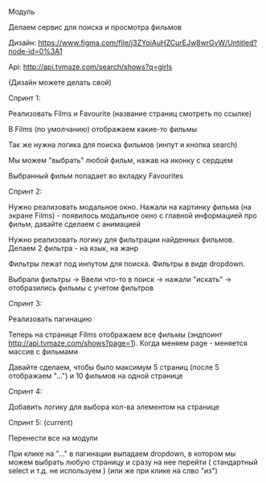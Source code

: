 Модуль

Делаем сервис для поиска и просмотра фильмов

Дизайн: https://www.figma.com/file/j3ZYqiAuHZCurEJw8wrGvW/Untitled?node-id=0%3A1

Api: http://api.tvmaze.com/search/shows?q=girls



(Дизайн можете делать свой)


Спринт 1:

Реализовать Films и Favourite (название страниц смотреть по ссылке)

В Films (по умолчанию) отображаем какие-то фильмы

Так же нужна логика для поиска фильмов (инпут и кнопка search)

Мы можем "выбрать" любой фильм, нажав на иконку с сердцем

Выбранный фильм попадает во вкладку Favourites


Спринт 2:

Нужно реализовать модальное окно. Нажали на картинку фильма (на экране Films) - появилось модальное окно с главной информацией про фильм, давайте сделаем с анимацией

Нужно реализовать логику для фильтрации найденных фильмов. Делаем 2 фильтра - на язык, на жанр

Фильтры лежат под инпутом для поиска. Фильтры в виде dropdown.

Выбрали фильтры -> Ввели что-то в поиск -> нажали "искать" -> отобразились фильмы с учетом фильтров


Спринт 3:

Реализовать пагинацию

Теперь на странице Films отображаем все фильмы (эндпоинт http://api.tvmaze.com/shows?page=1). Когда меняем page - меняется массив с фильмами

Давайте сделаем, чтобы было максимум 5 страниц (после 5 отображаем "...") и 10 фильмов на одной странице


Спринт 4:

Добавить логику для выбора кол-ва элементом на странице


Спринт 5: (current)

Перенести все на модули 

При клике на "..." в пагинации выпадаем dropdown, в котором мы можем выбрать любую страницу и сразу на нее перейти ( стандартный select и т.д. не используем ) (или же при клике на слво "из")
